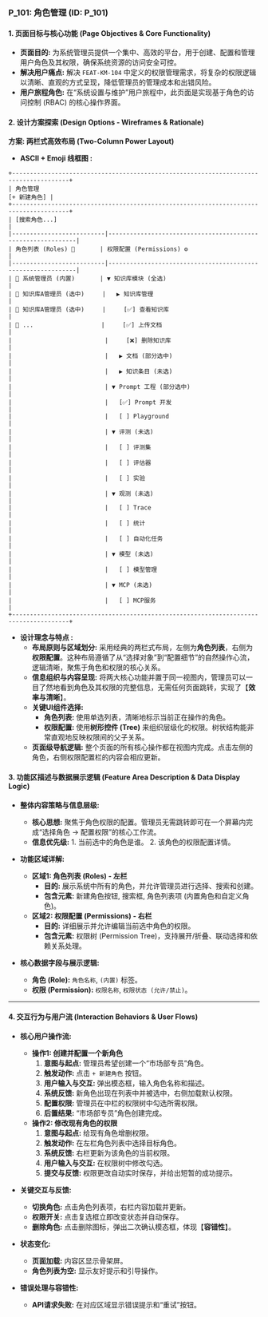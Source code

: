 ### P_101: 角色管理 (ID: P_101)

#### 1. 页面目标与核心功能 (Page Objectives & Core Functionality)
*   **页面目的:** 为系统管理员提供一个集中、高效的平台，用于创建、配置和管理用户角色及其权限，确保系统资源的访问安全可控。
*   **解决用户痛点:** 解决 `FEAT-KM-104` 中定义的权限管理需求，将复杂的权限逻辑以清晰、直观的方式呈现，降低管理员的管理成本和出错风险。
*   **用户旅程角色:** 在“系统设置与维护”用户旅程中，此页面是实现基于角色的访问控制 (RBAC) 的核心操作界面。

#### 2. 设计方案探索 (Design Options - Wireframes & Rationale)

**方案: 两栏式高效布局 (Two-Column Power Layout)**

*   **ASCII + Emoji 线框图 :**
```
+--------------------------------------------------------------------------------------+
| 角色管理                                                                  [+ 新建角色] |
+--------------------------------------------------------------------------------------+
| [搜索角色...]                                                                           |
|--------------------------|-------------------------------------------------------------|
| 角色列表 (Roles) 📜       | 权限配置 (Permissions) ⚙️                                     |
|--------------------------|-------------------------------------------------------------|
| 🔘 系统管理员 (内置)       | ▼ 知识库模块 (全选)                                             |
| 🔘 知识库A管理员 (选中)     |   ▶︎ 知识库管理                                                |
| 🔘 知识库A管理员 (选中)     |     [✅] 查看知识库                                           |
| 🔘 ...                   |     [✅] 上传文档                                             |
|                          |     [❌] 删除知识库                                           |
|                          |   ▶︎ 文档 (部分选中)                                         |
|                          |   ▶︎ 知识条目 (未选)                                         |
|                          | ▼ Prompt 工程 (部分选中)                                    |
|                          |   [✅] Prompt 开发                                          |
|                          |   [ ] Playground                                            |
|                          | ▼ 评测 (未选)                                               |
|                          |   [ ] 评测集                                                |
|                          |   [ ] 评估器                                                |
|                          |   [ ] 实验                                                  |
|                          | ▼ 观测 (未选)                                               |
|                          |   [ ] Trace                                                 |
|                          |   [ ] 统计                                                  |
|                          |   [ ] 自动化任务                                            |
|                          | ▼ 模型 (未选)                                               |
|                          |   [ ] 模型管理                                              |
|                          | ▼ MCP (未选)                                                |
|                          |   [ ] MCP服务                                               |
+--------------------------------------------------------------------------------------+
```

*   **设计理念与特点 :**
    *   **布局原则与区域划分:** 采用经典的两栏式布局，左侧为**角色列表**，右侧为**权限配置**。这种布局遵循了从“选择对象”到“配置细节”的自然操作心流，逻辑清晰，聚焦于角色和权限的核心关系。
    *   **信息组织与内容呈现:** 将两大核心功能并置于同一视图内，管理员可以一目了然地看到角色及其权限的完整信息，无需任何页面跳转，实现了【**效率与清晰**】。
    *   **关键UI组件选择:**
        *   **角色列表:** 使用单选列表，清晰地标示当前正在操作的角色。
        *   **权限配置:** 使用**树形控件 (Tree)** 来组织层级化的权限。树状结构能非常直观地反映权限间的父子关系。
    *   **页面级导航逻辑:** 整个页面的所有核心操作都在视图内完成。点击左侧的角色，右侧权限配置栏的内容会相应更新。

#### 3. 功能区描述与数据展示逻辑 (Feature Area Description & Data Display Logic)

*   **整体内容策略与信息层级:**
    *   **核心思想:** 聚焦于角色权限的配置。管理员无需跳转即可在一个屏幕内完成“选择角色 → 配置权限”的核心工作流。
    *   **信息优先级:** 1. 当前选中的角色是谁。 2. 该角色的权限配置详情。

*   **功能区域详解:**
    *   **区域1: 角色列表 (Roles) - 左栏**
        *   **目的:** 展示系统中所有的角色，并允许管理员进行选择、搜索和创建。
        *   **包含元素:** 新建角色按钮, 搜索框, 角色列表项 (内置角色和自定义角色)。
    *   **区域2: 权限配置 (Permissions) - 右栏**
        *   **目的:** 详细展示并允许编辑当前选中角色的权限。
        *   **包含元素:** 权限树 (Permission Tree)，支持展开/折叠、联动选择和依赖关系处理。

*   **核心数据字段与展示逻辑:**
    *   **角色 (Role):** `角色名称`, `(内置)` 标签。
    *   **权限 (Permission):** `权限名称`, `权限状态 (允许/禁止)`。

---

#### 4. 交互行为与用户流 (Interaction Behaviors & User Flows)

*   **核心用户操作流:**
    *   **操作1: 创建并配置一个新角色**
        1.  **意图与起点:** 管理员希望创建一个“市场部专员”角色。
        2.  **触发动作:** 点击 `+ 新建角色` 按钮。
        3.  **用户输入与交互:** 弹出模态框，输入角色名称和描述。
        4.  **系统反馈:** 新角色出现在列表中并被选中，右侧加载默认权限。
        5.  **配置权限:** 管理员在中栏的权限树中勾选所需权限。
        6.  **后置结果:** “市场部专员”角色创建完成。
    *   **操作2: 修改现有角色的权限**
        1.  **意图与起点:** 给现有角色增删权限。
        2.  **触发动作:** 在左栏角色列表中选择目标角色。
        3.  **系统反馈:** 右栏更新为该角色的当前权限。
        4.  **用户输入与交互:** 在权限树中修改勾选。
        5.  **提交与反馈:** 权限更改自动实时保存，并给出短暂的成功提示。

*   **关键交互与反馈:**
    *   **切换角色:** 点击角色列表项，右栏内容加载并更新。
    *   **权限开关:** 点击复选框立即改变状态并自动保存。
    *   **删除角色:** 点击删除图标，弹出二次确认模态框，体现【**容错性**】。

*   **状态变化:**
    *   **页面加载:** 内容区显示骨架屏。
    *   **角色列表为空:** 显示友好提示和引导操作。

*   **错误处理与容错性:**
    *   **API请求失败:** 在对应区域显示错误提示和“重试”按钮。